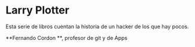# Larry Plotter

Esta serie de libros cuentan la historia de un hacker de los que hay pocos. 

**Fernando Cordon **, profesor de git y de Apps